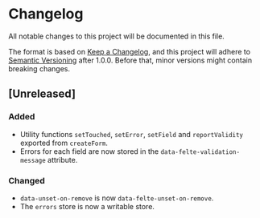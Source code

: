 # Changelog

All notable changes to this project will be documented in this file.

The format is based on [Keep a Changelog](https://keepachangelog.com/en/1.0.0/),
and this project will adhere to [Semantic Versioning](https://semver.org/spec/v2.0.0.html) after 1.0.0. Before that, minor versions might contain breaking changes.

## [Unreleased]

### Added

- Utility functions `setTouched`, `setError`, `setField` and `reportValidity` exported from `createForm`.
- Errors for each field are now stored in the `data-felte-validation-message` attribute.

### Changed

- `data-unset-on-remove` is now `data-felte-unset-on-remove`.
- The `errors` store is now a writable store.
